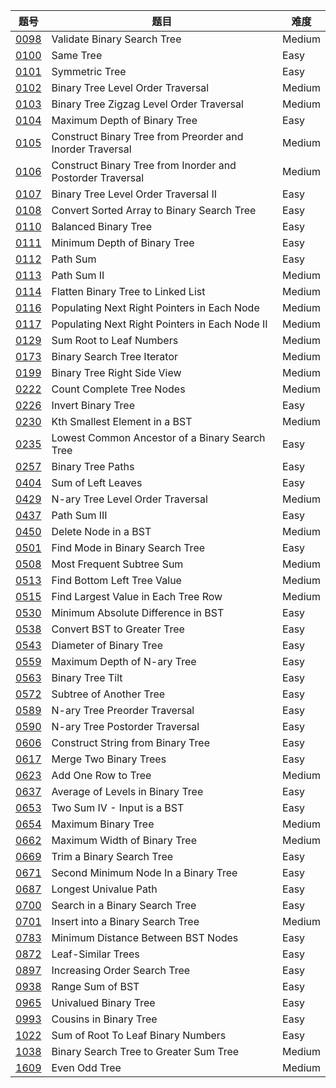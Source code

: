 | 题号 | 题目 | 难度 |
| --- | --- | --- |
| [0098](0098.validate-binary-search-tree) | Validate Binary Search Tree | Medium |
| [0100](0100.same-tree) | Same Tree | Easy |
| [0101](0101.symmetric-tree) | Symmetric Tree | Easy |
| [0102](0102.binary-tree-level-order-traversal) | Binary Tree Level Order Traversal | Medium |
| [0103](0103.binary-tree-zigzag-level-order-traversal) | Binary Tree Zigzag Level Order Traversal | Medium |
| [0104](0104.maximum-depth-of-binary-tree) | Maximum Depth of Binary Tree | Easy |
| [0105](0105.construct-binary-tree-from-preorder-and-inorder-traversal) | Construct Binary Tree from Preorder and Inorder Traversal | Medium |
| [0106](0106.construct-binary-tree-from-inorder-and-postorder-traversal) | Construct Binary Tree from Inorder and Postorder Traversal | Medium |
| [0107](0107.binary-tree-level-order-traversal-ii) | Binary Tree Level Order Traversal II | Easy |
| [0108](0108.convert-sorted-array-to-binary-search-tree) | Convert Sorted Array to Binary Search Tree | Easy |
| [0110](0110.balanced-binary-tree ) |  Balanced Binary Tree | Easy |
| [0111](0111.minimum-depth-of-binary-tree) | Minimum Depth of Binary Tree | Easy |
| [0112](0112.path-sum) | Path Sum | Easy |
| [0113](0113.path-sum-ii) | Path Sum II | Medium |
| [0114](0114.flatten-binary-tree-to-linked-list) | Flatten Binary Tree to Linked List | Medium |
| [0116](0116.populating-next-right-pointers-in-each-node) | Populating Next Right Pointers in Each Node | Medium |
| [0117](0117.populating-next-right-pointers-in-each-node-ii) | Populating Next Right Pointers in Each Node II | Medium |
| [0129](0129.sum-root-to-leaf-numbers) | Sum Root to Leaf Numbers | Medium |
| [0173](0173.binary-search-tree-iterator) | Binary Search Tree Iterator | Medium |
| [0199](0199.binary-tree-right-side-view) | Binary Tree Right Side View | Medium |
| [0222](0222.count-complete-tree-nodes) | Count Complete Tree Nodes | Medium |
| [0226](0226.invert-binary-tree) | Invert Binary Tree | Easy |
| [0230](0230.kth-smallest-element-in-a-bst) | Kth Smallest Element in a BST | Medium |
| [0235](0235.lowest-common-ancestor-of-a-binary-search-tree) | Lowest Common Ancestor of a Binary Search Tree | Easy | 
| [0257](0257.binary-tree-paths) | Binary Tree Paths | Easy |
| [0404](0404.sum-of-left-leaves) | Sum of Left Leaves | Easy |
| [0429](0429.n-ary-tree-level-order-traversal) | N-ary Tree Level Order Traversal | Medium |
| [0437](0437.path-sum-iii) | Path Sum III | Easy |
| [0450](0450.delete-node-in-a-bst) | Delete Node in a BST | Medium |
| [0501](0501.find-mode-in-binary-search-tree) | Find Mode in Binary Search Tree | Easy |
| [0508](0508.most-frequent-subtree-sum) | Most Frequent Subtree Sum | Medium |
| [0513](0513.find-bottom-left-tree-value) | Find Bottom Left Tree Value | Medium |
| [0515](0515.find-largest-value-in-each-tree-row) | Find Largest Value in Each Tree Row | Medium |
| [0530](0530.minimum-absolute-difference-in-bst) | Minimum Absolute Difference in BST | Easy |
| [0538](0538.convert-bst-to-greater-tree) | Convert BST to Greater Tree | Easy |
| [0543](0543.diameter-of-binary-tree) | Diameter of Binary Tree | Easy |
| [0559](0559.maximum-depth-of-n-ary-tree) | Maximum Depth of N-ary Tree | Easy |
| [0563](0563.binary-tree-tilt) | Binary Tree Tilt | Easy |
| [0572](0572.subtree-of-another-tree) | Subtree of Another Tree | Easy |
| [0589](0589.n-ary-tree-preorder-traversal) | N-ary Tree Preorder Traversal | Easy |
| [0590](0590.n-ary-tree-postorder-traversal) | N-ary Tree Postorder Traversal | Easy |
| [0606](0606.construct-string-from-binary-tree) | Construct String from Binary Tree | Easy |
| [0617](0617.merge-two-binary-trees) | Merge Two Binary Trees | Easy |
| [0623](0623.add-one-row-to-tree) | Add One Row to Tree | Medium |
| [0637](0637.average-of-levels-in-binary-tree) | Average of Levels in Binary Tree | Easy |
| [0653](0653.two-sum-iv-input-is-a-bst) | Two Sum IV - Input is a BST | Easy |
| [0654](0654.maximum-binary-tree) | Maximum Binary Tree | Medium |
| [0662](0662.maximum-width-of-binary-tree) | Maximum Width of Binary Tree | Medium |
| [0669](0669.trim-a-binary-search-tree) | Trim a Binary Search Tree | Easy |
| [0671](0671.second-minimum-node-in-a-binary-tree) | Second Minimum Node In a Binary Tree | Easy |
| [0687](0687.longest-univalue-path) | Longest Univalue Path | Easy |
| [0700](0700.search-in-a-binary-search-tree) |  Search in a Binary Search Tree | Easy |
| [0701](0701.insert-into-a-binary-search-tree) | Insert into a Binary Search Tree | Medium |
| [0783](0783.minimum-distance-between-bst-nodes) | Minimum Distance Between BST Nodes | Easy |
| [0872](0872.leaf-similar-trees) | Leaf-Similar Trees | Easy |
| [0897](0897.increasing-order-search-tree) | Increasing Order Search Tree | Easy |
| [0938](0938.range-sum-of-bst) | Range Sum of BST | Easy |
| [0965](0965.univalued-binary-tree) | Univalued Binary Tree | Easy |
| [0993](0993.cousins-in-binary-tree) | Cousins in Binary Tree | Easy |
| [1022](1022.sum-of-root-to-leaf-binary-numbers) | Sum of Root To Leaf Binary Numbers | Easy |
| [1038](1038.binary-search-tree-to-greater-sum-tree) | Binary Search Tree to Greater Sum Tree | Medium | 
| [1609](1609.even-odd-tree) | Even Odd Tree | Medium | 